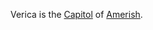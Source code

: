 Verica is the [Capitol](../locations/Capitol.md) of
[Amerish](../locations/Amerish.md).

<!--[Category:Facilities](Category:Facilities.md)-->
